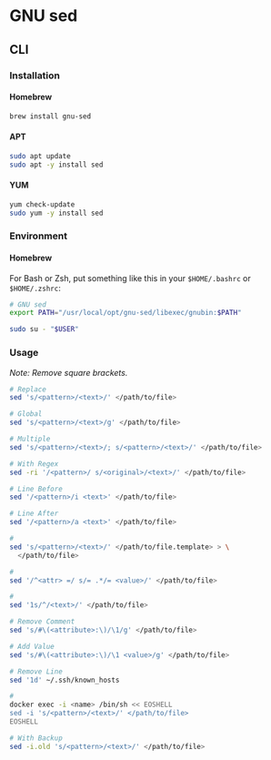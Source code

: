# GNU sed

## CLI

### Installation

#### Homebrew

```sh
brew install gnu-sed
```

#### APT

```sh
sudo apt update
sudo apt -y install sed
```

#### YUM

```sh
yum check-update
sudo yum -y install sed
```

### Environment

#### Homebrew

For Bash or Zsh, put something like this in your `$HOME/.bashrc` or `$HOME/.zshrc`:

```sh
# GNU sed
export PATH="/usr/local/opt/gnu-sed/libexec/gnubin:$PATH"
```

```sh
sudo su - "$USER"
```

### Usage

_Note: Remove square brackets._

```sh
# Replace
sed 's/<pattern>/<text>/' </path/to/file>

# Global
sed 's/<pattern>/<text>/g' </path/to/file>

# Multiple
sed 's/<pattern>/<text>/; s/<pattern>/<text>/' </path/to/file>

# With Regex
sed -ri '/<pattern>/ s/<original>/<text>/' </path/to/file>

# Line Before
sed '/<pattern>/i <text>' </path/to/file>

# Line After
sed '/<pattern>/a <text>' </path/to/file>

#
sed 's/<pattern>/<text>/' </path/to/file.template> > \
  </path/to/file>

#
sed '/^<attr> =/ s/= .*/= <value>/' </path/to/file>

#
sed '1s/^/<text>/' </path/to/file>

# Remove Comment
sed 's/#\(<attribute>:\)/\1/g' </path/to/file>

# Add Value
sed 's/#\(<attribute>:\)/\1 <value>/g' </path/to/file>

# Remove Line
sed '1d' ~/.ssh/known_hosts

#
docker exec -i <name> /bin/sh << EOSHELL
sed -i 's/<pattern>/<text>/' </path/to/file>
EOSHELL

# With Backup
sed -i.old 's/<pattern>/<text>/' </path/to/file>
```
